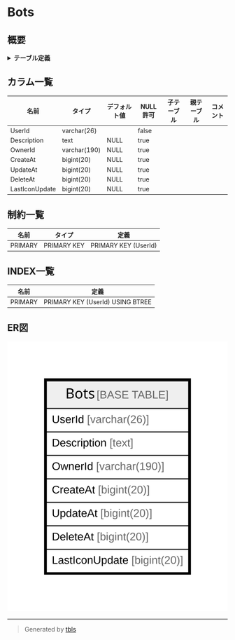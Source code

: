# Bots

## 概要

<details>
<summary><strong>テーブル定義</strong></summary>

```sql
CREATE TABLE `Bots` (
  `UserId` varchar(26) NOT NULL,
  `Description` text DEFAULT NULL,
  `OwnerId` varchar(190) DEFAULT NULL,
  `CreateAt` bigint(20) DEFAULT NULL,
  `UpdateAt` bigint(20) DEFAULT NULL,
  `DeleteAt` bigint(20) DEFAULT NULL,
  `LastIconUpdate` bigint(20) DEFAULT NULL,
  PRIMARY KEY (`UserId`)
) ENGINE=InnoDB DEFAULT CHARSET=utf8mb4
```

</details>

## カラム一覧

| 名前             | タイプ          | デフォルト値       | NULL許可   | 子テーブル      | 親テーブル      | コメント     |
| -------------- | ------------ | ------------ | -------- | ---------- | ---------- | -------- |
| UserId         | varchar(26)  |              | false    |            |            |          |
| Description    | text         | NULL         | true     |            |            |          |
| OwnerId        | varchar(190) | NULL         | true     |            |            |          |
| CreateAt       | bigint(20)   | NULL         | true     |            |            |          |
| UpdateAt       | bigint(20)   | NULL         | true     |            |            |          |
| DeleteAt       | bigint(20)   | NULL         | true     |            |            |          |
| LastIconUpdate | bigint(20)   | NULL         | true     |            |            |          |

## 制約一覧

| 名前      | タイプ         | 定義                   |
| ------- | ----------- | -------------------- |
| PRIMARY | PRIMARY KEY | PRIMARY KEY (UserId) |

## INDEX一覧

| 名前      | 定義                               |
| ------- | -------------------------------- |
| PRIMARY | PRIMARY KEY (UserId) USING BTREE |

## ER図

![er](Bots.svg)

---

> Generated by [tbls](https://github.com/k1LoW/tbls)
